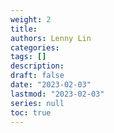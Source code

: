```yaml
---
weight: 2
title: 
authors: Lenny Lin
categories: 
tags: []
description: 
draft: false
date: "2023-02-03"
lastmod: "2023-02-03"
series: null
toc: true
---
```




